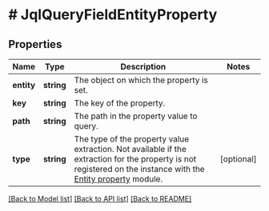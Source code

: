 # # JqlQueryFieldEntityProperty

## Properties

Name | Type | Description | Notes
------------ | ------------- | ------------- | -------------
**entity** | **string** | The object on which the property is set. |
**key** | **string** | The key of the property. |
**path** | **string** | The path in the property value to query. |
**type** | **string** | The type of the property value extraction. Not available if the extraction for the property is not registered on the instance with the [Entity property](https://developer.atlassian.com/cloud/jira/platform/modules/entity-property/) module. | [optional]

[[Back to Model list]](../../README.md#models) [[Back to API list]](../../README.md#endpoints) [[Back to README]](../../README.md)
